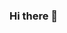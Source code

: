 ### Hi there 👋

<!--
**nkoroves/nkoroves** is a ✨ _special_ ✨ repository because its `README.md` (this file) appears on your GitHub profile.

Here are some ideas to get you started:

- 🔭 I’m currently working on computational research involving heart failure with a preserved ejection fraction. I love all things cardiovascular!
- 🌱 I’m majoring in molecular, cellular, and developmental biology. 
- 💬 Ask me about novels by Yukio Mishima. 
- 😄 Pronouns: she/her
- ⚡ Fun fact: I have a collection of tiny paintings (2x3 inches) displayed above my desk at home. 
